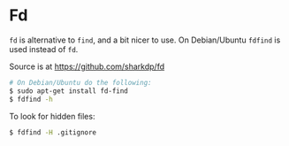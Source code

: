 # Fd

`fd` is alternative to `find`, and a bit nicer to use.
On Debian/Ubuntu `fdfind` is used instead of `fd`.

Source is at <https://github.com/sharkdp/fd>

```sh
# On Debian/Ubuntu do the following:
$ sudo apt-get install fd-find
$ fdfind -h
```

To look for hidden files:

```sh
$ fdfind -H .gitignore
```

